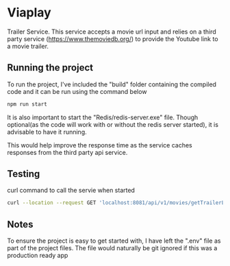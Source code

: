 # Viaplay

 Trailer Service.
   This service accepts a movie url input and relies on a third party service (https://www.themoviedb.org/) to provide the Youtube link to a movie trailer.

## Running the project
To run the project, I've included the "build" folder containing the compiled code and it can be run using the command below

```bash
npm run start
```

It is also important to start the "Redis/redis-server.exe" file. 
Though optional(as the code will work with or without the redis server started), it is advisable to have it running. 

This would help improve the response time as the service caches responses from the third party api service.


## Testing
  curl command to call the servie when started

  ```bash
  curl --location --request GET 'localhost:8081/api/v1/movies/getTrailerLink?movieResourceLink=https://content.viaplay.se/pc-se/film/arrival-2016'
  ```

## Notes
To ensure the project is easy to get started with, I have left the ".env" file as part of the project files. 
The file would naturally be git ignored if this was a production ready app

